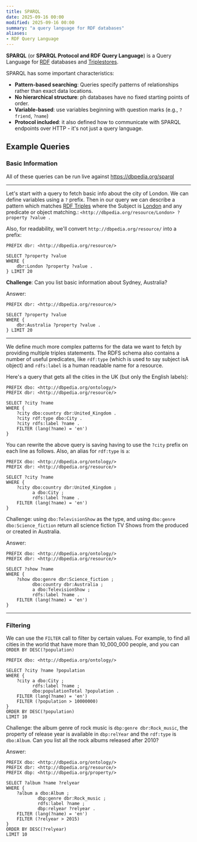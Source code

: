 ```yaml
---
title: SPARQL
date: 2025-09-16 00:00
modified: 2025-09-16 00:00
summary: "a query language for RDF databases"
aliases:
- RDF Query Language
---
```


**SPARQL** (or **SPARQL Protocol and RDF Query Language**) is a Query Language for [RDF](rdf.md) databases and [Triplestores](triplestores.md).

SPARQL has some important characteristics:

- **Pattern-based searching**: Queries specify patterns of relationships rather than exact data locations.
- **No hierarchical structure**: ph databases have no fixed starting points of order.
- **Variable-based**: use variables beginning with question marks (e.g., `?friend`, `?name`)
- **Protocol included**: it also defined how to communicate with SPARQL endpoints over HTTP - it's not just a query language.

## Example Queries
### Basic Information

All of these queries can be run live against https://dbpedia.org/sparql

---

Let's start with a query to fetch basic info about the city of London. We can define variables using a `?` prefix. Then in our query we can describe a pattern which matches [RDF Triples](rdf-triples.md) where the Subject is [London](https://dbpedia.org/page/London) and any predicate or object matching.: `<http://dbpedia.org/resource/London> ?property ?value .`

Also, for readability, we'll convert `http://dbpedia.org/resource/` into a prefix:

```sparql
PREFIX dbr: <http://dbpedia.org/resource/>

SELECT ?property ?value
WHERE {
    dbr:London ?property ?value .
} LIMIT 20
```

**Challenge**: Can you list basic information about Sydney, Australia?

Answer:

```sparql
PREFIX dbr: <http://dbpedia.org/resource/>

SELECT ?property ?value
WHERE {
    dbr:Australia ?property ?value .
} LIMIT 20
```

---

We define much more complex patterns for the data we want to fetch by providing multiple triples statements. The RDFS schema also contains a number of useful predicates, like `rdf:type` (which is used to say subject isA object) and `rdfs:label` is a human readable name for a resource.

Here's a query that gets all the cities in the UK (but only the English labels):

```sparql
PREFIX dbo: <http://dbpedia.org/ontology/>
PREFIX dbr: <http://dbpedia.org/resource/>

SELECT ?city ?name
WHERE {
    ?city dbo:country dbr:United_Kingdom .
    ?city rdf:type dbo:City .
    ?city rdfs:label ?name .
    FILTER (lang(?name) = 'en')
}
```

You can rewrite the above query is saving having to use the `?city` prefix on each line as follows. Also, an alias for `rdf:type` is `a`:

```sparql
PREFIX dbo: <http://dbpedia.org/ontology/>
PREFIX dbr: <http://dbpedia.org/resource/>

SELECT ?city ?name
WHERE {
    ?city dbo:country dbr:United_Kingdom ;
          a dbo:City ;
          rdfs:label ?name .
    FILTER (lang(?name) = 'en')
}
```


Challenge: using `dbo:TelevisionShow` as the type, and using `dbo:genre dbo:Science_fiction` return all science fiction TV Shows from the produced or created in Australia.

Answer:

```sparql
PREFIX dbo: <http://dbpedia.org/ontology/>
PREFIX dbr: <http://dbpedia.org/resource/>

SELECT ?show ?name
WHERE {
    ?show dbo:genre dbr:Science_fiction ;
          dbo:country dbr:Australia ;
          a dbo:TelevisionShow ;
          rdfs:label ?name .
    FILTER (lang(?name) = 'en')
}
```

---

### Filtering

We can use the `FILTER` call to filter by certain values. For example, to find all cities in the world that have more than 10_000_000 people, and you can `ORDER BY DESC(?population)`

```sparql
PREFIX dbo: <http://dbpedia.org/ontology/>

SELECT ?city ?name ?population
WHERE {
    ?city a dbo:City ;
          rdfs:label ?name ;
          dbo:populationTotal ?population .
    FILTER (lang(?name) = 'en')
    FILTER (?population > 10000000)
}
ORDER BY DESC(?population)
LIMIT 10
```

Challenge: the album genre of rock music is `dbp:genre dbr:Rock_music`, the property of release year is available in `dbp:relYear` and the `rdf:type` is `dbo:Album`. Can you list all the rock albums released after 2010?

Answer:

```sparql
PREFIX dbo: <http://dbpedia.org/ontology/>
PREFIX dbr: <http://dbpedia.org/resource/>
PREFIX dbp: <http://dbpedia.org/property/>

SELECT ?album ?name ?relyear
WHERE {
    ?album a dbo:Album ;
            dbp:genre dbr:Rock_music ;
            rdfs:label ?name ;
            dbp:relyear ?relyear .
    FILTER (lang(?name) = 'en')
    FILTER (?relyear > 2015)
}
ORDER BY DESC(?relyear)
LIMIT 10
```